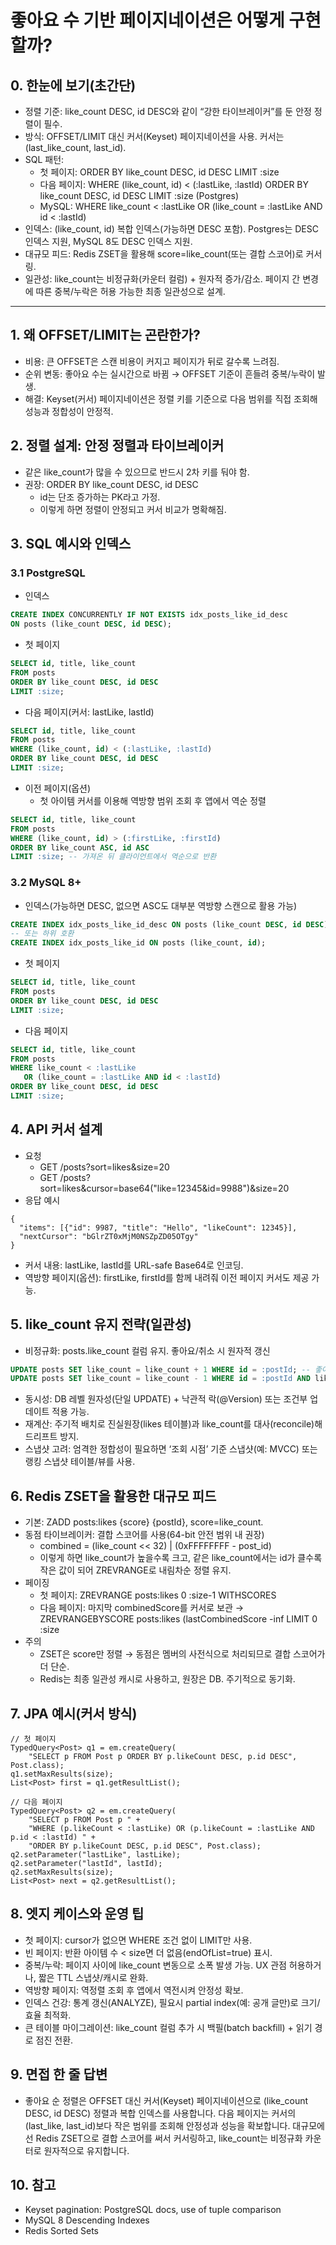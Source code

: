 # 좋아요 수 기반 페이지네이션은 어떻게 구현할까?

## 0. 한눈에 보기(초간단)
- 정렬 기준: like_count DESC, id DESC와 같이 “강한 타이브레이커”를 둔 안정 정렬이 필수.
- 방식: OFFSET/LIMIT 대신 커서(Keyset) 페이지네이션을 사용. 커서는 (last_like_count, last_id).
- SQL 패턴:
  - 첫 페이지: ORDER BY like_count DESC, id DESC LIMIT :size
  - 다음 페이지: WHERE (like_count, id) < (:lastLike, :lastId) ORDER BY like_count DESC, id DESC LIMIT :size (Postgres)
  - MySQL: WHERE like_count < :lastLike OR (like_count = :lastLike AND id < :lastId)
- 인덱스: (like_count, id) 복합 인덱스(가능하면 DESC 포함). Postgres는 DESC 인덱스 지원, MySQL 8도 DESC 인덱스 지원.
- 대규모 피드: Redis ZSET을 활용해 score=like_count(또는 결합 스코어)로 커서링.
- 일관성: like_count는 비정규화(카운터 컬럼) + 원자적 증가/감소. 페이지 간 변경에 따른 중복/누락은 허용 가능한 최종 일관성으로 설계.

---

## 1. 왜 OFFSET/LIMIT는 곤란한가?
- 비용: 큰 OFFSET은 스캔 비용이 커지고 페이지가 뒤로 갈수록 느려짐.
- 순위 변동: 좋아요 수는 실시간으로 바뀜 → OFFSET 기준이 흔들려 중복/누락이 발생.
- 해결: Keyset(커서) 페이지네이션은 정렬 키를 기준으로 다음 범위를 직접 조회해 성능과 정합성이 안정적.

## 2. 정렬 설계: 안정 정렬과 타이브레이커
- 같은 like_count가 많을 수 있으므로 반드시 2차 키를 둬야 함.
- 권장: ORDER BY like_count DESC, id DESC
  - id는 단조 증가하는 PK라고 가정.
  - 이렇게 하면 정렬이 안정되고 커서 비교가 명확해짐.

## 3. SQL 예시와 인덱스
### 3.1 PostgreSQL
- 인덱스
```sql
CREATE INDEX CONCURRENTLY IF NOT EXISTS idx_posts_like_id_desc
ON posts (like_count DESC, id DESC);
```
- 첫 페이지
```sql
SELECT id, title, like_count
FROM posts
ORDER BY like_count DESC, id DESC
LIMIT :size;
```
- 다음 페이지(커서: lastLike, lastId)
```sql
SELECT id, title, like_count
FROM posts
WHERE (like_count, id) < (:lastLike, :lastId)
ORDER BY like_count DESC, id DESC
LIMIT :size;
```
- 이전 페이지(옵션)
  - 첫 아이템 커서를 이용해 역방향 범위 조회 후 앱에서 역순 정렬
```sql
SELECT id, title, like_count
FROM posts
WHERE (like_count, id) > (:firstLike, :firstId)
ORDER BY like_count ASC, id ASC
LIMIT :size; -- 가져온 뒤 클라이언트에서 역순으로 반환
```

### 3.2 MySQL 8+
- 인덱스(가능하면 DESC, 없으면 ASC도 대부분 역방향 스캔으로 활용 가능)
```sql
CREATE INDEX idx_posts_like_id_desc ON posts (like_count DESC, id DESC);
-- 또는 하위 호환
CREATE INDEX idx_posts_like_id ON posts (like_count, id);
```
- 첫 페이지
```sql
SELECT id, title, like_count
FROM posts
ORDER BY like_count DESC, id DESC
LIMIT :size;
```
- 다음 페이지
```sql
SELECT id, title, like_count
FROM posts
WHERE like_count < :lastLike
   OR (like_count = :lastLike AND id < :lastId)
ORDER BY like_count DESC, id DESC
LIMIT :size;
```

## 4. API 커서 설계
- 요청
  - GET /posts?sort=likes&size=20
  - GET /posts?sort=likes&cursor=base64("like=12345&id=9988")&size=20
- 응답 예시
```
{
  "items": [{"id": 9987, "title": "Hello", "likeCount": 12345}],
  "nextCursor": "bGlrZT0xMjM0NSZpZD05OTgy"
}
```
- 커서 내용: lastLike, lastId를 URL-safe Base64로 인코딩.
- 역방향 페이지(옵션): firstLike, firstId를 함께 내려줘 이전 페이지 커서도 제공 가능.

## 5. like_count 유지 전략(일관성)
- 비정규화: posts.like_count 컬럼 유지. 좋아요/취소 시 원자적 갱신
```sql
UPDATE posts SET like_count = like_count + 1 WHERE id = :postId; -- 좋아요
UPDATE posts SET like_count = like_count - 1 WHERE id = :postId AND like_count > 0; -- 취소
```
- 동시성: DB 레벨 원자성(단일 UPDATE) + 낙관적 락(@Version) 또는 조건부 업데이트 적용 가능.
- 재계산: 주기적 배치로 진실원장(likes 테이블)과 like_count를 대사(reconcile)해 드리프트 방지.
- 스냅샷 고려: 엄격한 정합성이 필요하면 ‘조회 시점’ 기준 스냅샷(예: MVCC) 또는 랭킹 스냅샷 테이블/뷰를 사용.

## 6. Redis ZSET을 활용한 대규모 피드
- 기본: ZADD posts:likes {score} {postId}, score=like_count.
- 동점 타이브레이커: 결합 스코어를 사용(64-bit 안전 범위 내 권장)
  - combined = (like_count << 32) | (0xFFFFFFFF - post_id)
  - 이렇게 하면 like_count가 높을수록 크고, 같은 like_count에서는 id가 클수록 작은 값이 되어 ZREVRANGE로 내림차순 정렬 유지.
- 페이징
  - 첫 페이지: ZREVRANGE posts:likes 0 :size-1 WITHSCORES
  - 다음 페이지: 마지막 combinedScore를 커서로 보관 → ZREVRANGEBYSCORE posts:likes (lastCombinedScore -inf LIMIT 0 :size
- 주의
  - ZSET은 score만 정렬 → 동점은 멤버의 사전식으로 처리되므로 결합 스코어가 더 단순.
  - Redis는 최종 일관성 캐시로 사용하고, 원장은 DB. 주기적으로 동기화.

## 7. JPA 예시(커서 방식)
```
// 첫 페이지
TypedQuery<Post> q1 = em.createQuery(
    "SELECT p FROM Post p ORDER BY p.likeCount DESC, p.id DESC", Post.class);
q1.setMaxResults(size);
List<Post> first = q1.getResultList();

// 다음 페이지
TypedQuery<Post> q2 = em.createQuery(
    "SELECT p FROM Post p " +
    "WHERE (p.likeCount < :lastLike) OR (p.likeCount = :lastLike AND p.id < :lastId) " +
    "ORDER BY p.likeCount DESC, p.id DESC", Post.class);
q2.setParameter("lastLike", lastLike);
q2.setParameter("lastId", lastId);
q2.setMaxResults(size);
List<Post> next = q2.getResultList();
```

## 8. 엣지 케이스와 운영 팁
- 첫 페이지: cursor가 없으면 WHERE 조건 없이 LIMIT만 사용.
- 빈 페이지: 반환 아이템 수 < size면 더 없음(endOfList=true) 표시.
- 중복/누락: 페이지 사이에 like_count 변동으로 소폭 발생 가능. UX 관점 허용하거나, 짧은 TTL 스냅샷/캐시로 완화.
- 역방향 페이지: 역정렬 조회 후 앱에서 역전시켜 안정성 확보.
- 인덱스 건강: 통계 갱신(ANALYZE), 필요시 partial index(예: 공개 글만)로 크기/효율 최적화.
- 큰 테이블 마이그레이션: like_count 컬럼 추가 시 백필(batch backfill) + 읽기 경로 점진 전환.

## 9. 면접 한 줄 답변
- 좋아요 순 정렬은 OFFSET 대신 커서(Keyset) 페이지네이션으로 (like_count DESC, id DESC) 정렬과 복합 인덱스를 사용합니다. 다음 페이지는 커서의 (last_like, last_id)보다 작은 범위를 조회해 안정성과 성능을 확보합니다. 대규모에선 Redis ZSET으로 결합 스코어를 써서 커서링하고, like_count는 비정규화 카운터로 원자적으로 유지합니다.

## 10. 참고
- Keyset pagination: PostgreSQL docs, use of tuple comparison
- MySQL 8 Descending Indexes
- Redis Sorted Sets
